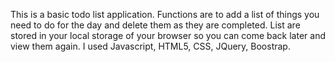 This is a basic todo list application. Functions are to add a list of things you need to do for the day and delete them as they are completed. List are stored in your local storage of your browser so you can come back later and view them again. I used Javascript, HTML5, CSS, JQuery, Boostrap.
